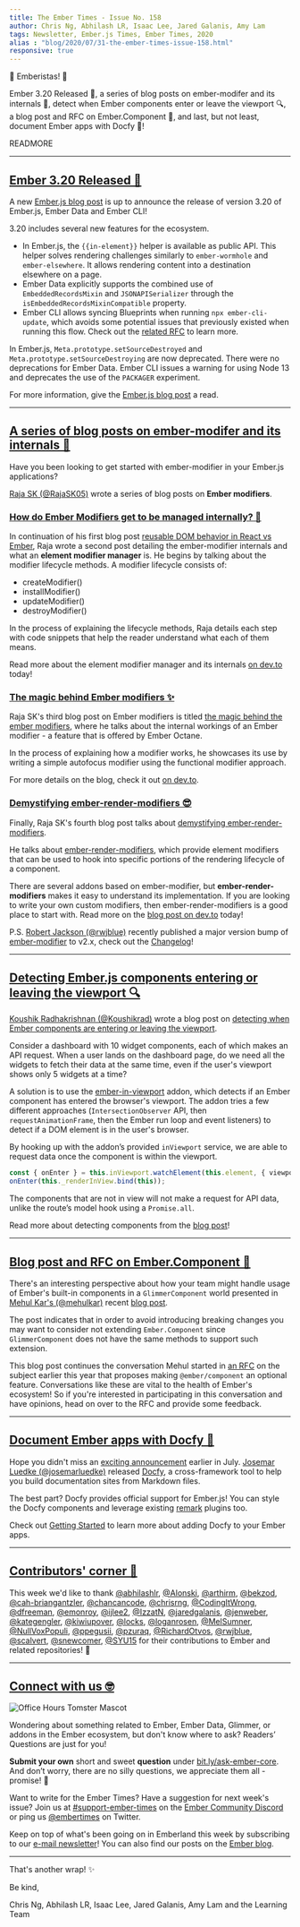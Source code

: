 ```yaml
---
title: The Ember Times - Issue No. 158
author: Chris Ng, Abhilash LR, Isaac Lee, Jared Galanis, Amy Lam
tags: Newsletter, Ember.js Times, Ember Times, 2020
alias : "blog/2020/07/31-the-ember-times-issue-158.html"
responsive: true
---
```


👋 Emberistas! 🐹

Ember 3.20 Released 🚀,
a series of blog posts on ember-modifer and its internals 🎉,
detect when Ember components enter or leave the viewport 🔍,
a blog post and RFC on Ember.Component 📖,
and last, but not least, document Ember apps with Docfy 📗!

READMORE

---

## [Ember 3.20 Released 🚀](https://blog.emberjs.com/2020/07/29/ember-3-20-released.html)

A new [Ember.js blog post](https://blog.emberjs.com/2020/07/29/ember-3-20-released.html) is up to announce the release of version 3.20 of Ember.js, Ember Data and Ember CLI! 

3.20 includes several new features for the ecosystem.

- In Ember.js, the `{{in-element}}` helper is available as public API. This helper solves rendering challenges similarly to `ember-wormhole` and `ember-elsewhere`. It allows rendering content into a destination elsewhere on a page.
- Ember Data explicitly supports the combined use of `EmbeddedRecordsMixin` and `JSONAPISerializer` through the `isEmbeddedRecordsMixinCompatible` property.
- Ember CLI allows syncing Blueprints when running `npx ember-cli-update`, which avoids some potential issues that previously existed when running this flow. Check out the [related RFC](https://emberjs.github.io/rfcs/0477-blueprints-update.html) to learn more.

In Ember.js, `Meta.prototype.setSourceDestroyed` and `Meta.prototype.setSourceDestroying` are now deprecated. There were no deprecations for Ember Data. Ember CLI issues a warning for using Node 13 and deprecates the use of the `PACKAGER` experiment.

For more information, give the [Ember.js blog post](https://blog.emberjs.com/2020/07/29/ember-3-20-released.html) a read.

---

## [A series of blog posts on ember-modifer and its internals 🎉](https://dev.to/_raja_sk_/how-do-ember-modifiers-get-to-be-managed-internally-1i40)

Have you been looking to get started with ember-modifier in your Ember.js applications?

[Raja SK (@RajaSK05)](https://github.com/RajaSK05) wrote a series of blog posts on **Ember modifiers**.

### [How do Ember Modifiers get to be managed internally? 🥼](https://dev.to/_raja_sk_/how-do-ember-modifiers-get-to-be-managed-internally-1i40)

In continuation of his first blog post [reusable DOM behavior in React vs Ember](https://dev.to/rajask05/reusable-dom-behavior-in-react-vs-ember-4p04), Raja wrote a second post detailing the ember-modifier internals and what an **element modifier manager** is. He begins by talking about the modifier lifecycle methods. A modifier lifecycle consists of:

- createModifier()
- installModifier()
- updateModifier()
- destroyModifier()

In the process of explaining the lifecycle methods, Raja details each step with code snippets that help the reader understand what each of them means.

Read more about the element modifier manager and its internals [on dev.to](https://dev.to/_raja_sk_/how-do-ember-modifiers-get-to-be-managed-internally-1i40) today!

### [The magic behind Ember modifiers ✨](https://dev.to/_raja_sk_/the-magic-behind-the-ember-modifiers-164c)

Raja SK's third blog post on Ember modifiers is titled [the magic behind the ember modifiers](https://twitter.com/_raja_sk_/status/1285631182697369601?s=20), where he talks about the internal workings of an Ember modifier - a feature that is offered by Ember Octane.

In the process of explaining how a modifier works, he showcases its use by writing a simple autofocus modifier using the functional modifier approach.

For more details on the blog, check it out [on dev.to](https://dev.to/_raja_sk_/the-magic-behind-the-ember-modifiers-164c).

### [Demystifying ember-render-modifiers 😎](https://dev.to/_raja_sk_/demystifying-ember-render-modifiers-3j57)

Finally, Raja SK's fourth blog post talks about [demystifying ember-render-modifiers](https://dev.to/_raja_sk_/demystifying-ember-render-modifiers-3j57).

He talks about [ember-render-modifiers](https://github.com/emberjs/ember-render-modifiers), which provide element modifiers that can be used to hook into specific portions of the rendering lifecycle of a component.

<!--alex ignore easy-->
There are several addons based on ember-modifier, but **ember-render-modifiers** makes it easy to understand its implementation. If you are looking to write your own custom modifiers, then ember-render-modifiers is a good place to start with. Read more on the [blog post on dev.to](https://dev.to/_raja_sk_/demystifying-ember-render-modifiers-3j57) today!

P.S. [Robert Jackson (@rwjblue)](https://github.com/rwjblue) recently published a major version bump of [ember-modifier](https://github.com/ember-modifier/ember-modifier/) to v2.x, check out the [Changelog](https://github.com/ember-modifier/ember-modifier/blob/master/CHANGELOG.md)!

---

## [Detecting Ember.js components entering or leaving the viewport 🔍](https://medium.com/@koushikrad/using-an-ember-cli-addon-detecting-ember-js-components-entering-or-leaving-the-viewport-dda5ad9b46bf)

[Koushik Radhakrishnan (@Koushikrad)](https://github.com/Koushikrad) wrote a blog post on [detecting when Ember components are entering or leaving the viewport](https://twitter.com/koushikrad/status/1287419970121379840).

Consider a dashboard with 10 widget components, each of which makes an API request. When a user lands on the dashboard page, do we need all the widgets to fetch their data at the same time, even if the user's viewport shows only 5 widgets at a time?

A solution is to use the [ember-in-viewport](https://github.com/DockYard/ember-in-viewport) addon, which detects if an Ember component has entered the browser's viewport. The addon tries a few different approaches (`IntersectionObserver` API, then `requestAnimationFrame`, then the Ember run loop and event listeners) to detect if a DOM element is in the user's browser.

By hooking up with the addon’s provided `inViewport` service, we are able to request data once the component is within the viewport.

```javascript
const { onEnter } = this.inViewport.watchElement(this.element, { viewportTolerance });  
onEnter(this._renderInView.bind(this));
```

The components that are not in view will not make a request for API data, unlike the route’s model hook using a `Promise.all`.

Read more about detecting components from the [blog post](https://medium.com/@koushikrad/using-an-ember-cli-addon-detecting-ember-js-components-entering-or-leaving-the-viewport-dda5ad9b46bf)!

---

## [Blog post and RFC on Ember.Component 📖](https://mehulkar.com/blog/2020/07/stop-extending-embers-built-in-components/)

There's an interesting perspective about how your team might handle usage of Ember's built-in components in a `GlimmerComponent` world presented in [Mehul Kar's (@mehulkar)](https://github.com/mehulkar) recent [blog post](https://mehulkar.com/blog/2020/07/stop-extending-embers-built-in-components/).

The post indicates that in order to avoid introducing breaking changes you may want to consider not extending `Ember.Component` since `GlimmerComponent` does not have the same methods to support such extension.

This blog post continues the conversation Mehul started in [an RFC](https://github.com/emberjs/rfcs/issues/587) on the subject earlier this year that proposes making `@ember/component` an optional feature. Conversations like these are vital to the health of Ember's ecosystem! So if you're interested in participating in this conversation and have opinions, head on over to the RFC and provide some feedback. 

---

## [Document Ember apps with Docfy 📗](https://docfy.dev/)

Hope you didn't miss an [exciting announcement](https://twitter.com/josemarluedke/status/1281252101406855169) earlier in July. [Josemar Luedke (@josemarluedke)](https://github.com/josemarluedke) released [Docfy](https://docfy.dev/), a cross-framework tool to help you build documentation sites from Markdown files.

The best part? Docfy provides official support for Ember.js! You can style the Docfy components and leverage existing [remark](https://remark.js.org/) plugins too.

Check out [Getting Started](https://docfy.dev/docs/ember) to learn more about adding Docfy to your Ember apps.

---

## [Contributors' corner 👏](https://guides.emberjs.com/release/contributing/repositories/)

<p>This week we'd like to thank <a href="https://github.com/abhilashlr" rel="noopener noreferrer" target="_blank">@abhilashlr</a>, <a href="https://github.com/Alonski" rel="noopener noreferrer" target="_blank">@Alonski</a>, <a href="https://github.com/arthirm" rel="noopener noreferrer" target="_blank">@arthirm</a>, <a href="https://github.com/bekzod" rel="noopener noreferrer" target="_blank">@bekzod</a>, <a href="https://github.com/cah-briangantzler" rel="noopener noreferrer" target="_blank">@cah-briangantzler</a>, <a href="https://github.com/chancancode" rel="noopener noreferrer" target="_blank">@chancancode</a>, <a href="https://github.com/chrisrng" rel="noopener noreferrer" target="_blank">@chrisrng</a>, <a href="https://github.com/CodingItWrong" rel="noopener noreferrer" target="_blank">@CodingItWrong</a>, <a href="https://github.com/dfreeman" rel="noopener noreferrer" target="_blank">@dfreeman</a>, <a href="https://github.com/emonroy" rel="noopener noreferrer" target="_blank">@emonroy</a>, <a href="https://github.com/ijlee2" rel="noopener noreferrer" target="_blank">@ijlee2</a>, <a href="https://github.com/IzzatN" rel="noopener noreferrer" target="_blank">@IzzatN</a>, <a href="https://github.com/jaredgalanis" rel="noopener noreferrer" target="_blank">@jaredgalanis</a>, <a href="https://github.com/jenweber" rel="noopener noreferrer" target="_blank">@jenweber</a>, <a href="https://github.com/kategengler" rel="noopener noreferrer" target="_blank">@kategengler</a>, <a href="https://github.com/kiwiupover" rel="noopener noreferrer" target="_blank">@kiwiupover</a>, <a href="https://github.com/locks" rel="noopener noreferrer" target="_blank">@locks</a>, <a href="https://github.com/loganrosen" rel="noopener noreferrer" target="_blank">@loganrosen</a>, <a href="https://github.com/MelSumner" rel="noopener noreferrer" target="_blank">@MelSumner</a>, <a href="https://github.com/NullVoxPopuli" rel="noopener noreferrer" target="_blank">@NullVoxPopuli</a>, <a href="https://github.com/ppegusii" rel="noopener noreferrer" target="_blank">@ppegusii</a>, <a href="https://github.com/pzuraq" rel="noopener noreferrer" target="_blank">@pzuraq</a>, <a href="https://github.com/RichardOtvos" rel="noopener noreferrer" target="_blank">@RichardOtvos</a>, <a href="https://github.com/rwjblue" rel="noopener noreferrer" target="_blank">@rwjblue</a>, <a href="https://github.com/scalvert" rel="noopener noreferrer" target="_blank">@scalvert</a>, <a href="https://github.com/snewcomer" rel="noopener noreferrer" target="_blank">@snewcomer</a>, <a href="https://github.com/SYU15" rel="noopener noreferrer" target="_blank">@SYU15</a>  for their contributions to Ember and related repositories! 💖</p>

---

## [Connect with us 🤓](https://docs.google.com/forms/d/e/1FAIpQLScqu7Lw_9cIkRtAiXKitgkAo4xX_pV1pdCfMJgIr6Py1V-9Og/viewform)

<div class="blog-row">
  <img class="float-right small transparent padded" alt="Office Hours Tomster Mascot" title="Readers' Questions" src="/images/tomsters/officehours.png" />

  <p>Wondering about something related to Ember, Ember Data, Glimmer, or addons in the Ember ecosystem, but don't know where to ask? Readers’ Questions are just for you!</p>

  <p><strong>Submit your own</strong> short and sweet <strong>question</strong> under <a href="https://bit.ly/ask-ember-core" target="rq">bit.ly/ask-ember-core</a>. And don’t worry, there are no silly questions, we appreciate them all - promise! 🤞</p>

  <p>Want to write for the Ember Times? Have a suggestion for next week's issue? Join us at <a href="https://discordapp.com/channels/480462759797063690/485450546887786506">#support-ember-times</a> on the <a href="https://discordapp.com/invite/zT3asNS">Ember Community Discord</a> or ping us <a href="https://twitter.com/embertimes">@embertimes</a> on Twitter.</p>

  <p>Keep on top of what's been going on in Emberland this week by subscribing to our <a href="https://the-emberjs-times.ongoodbits.com/">e-mail newsletter</a>! You can also find our posts on the <a href="https://emberjs.com/blog/tags/newsletter.html">Ember blog</a>.</p>
</div>

---

That's another wrap! ✨

Be kind,

Chris Ng, Abhilash LR, Isaac Lee, Jared Galanis, Amy Lam and the Learning Team
